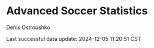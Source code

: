 # Advanced Soccer Statistics
Denis Ostroushko

<!-- gfm -->

Last successful data update: 2024-12-05 11:20:51 CST
